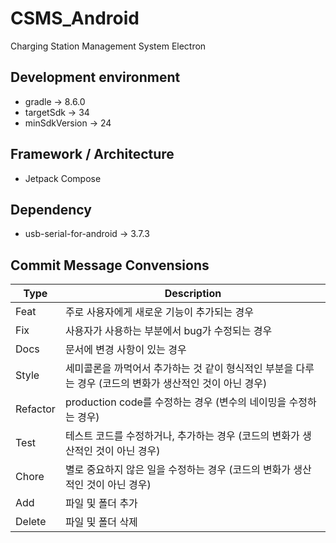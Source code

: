 # CSMS_Android
Charging Station Management System Electron

## Development environment

- gradle -> 8.6.0
- targetSdk -> 34
- minSdkVersion -> 24

## Framework / Architecture

- Jetpack Compose

## Dependency

- usb-serial-for-android -> 3.7.3

## Commit Message Convensions

| Type     | Description                                                |
|----------|------------------------------------------------------------|
| Feat     | 주로 사용자에게 새로운 기능이 추가되는 경우                  |
| Fix      | 사용자가 사용하는 부분에서 bug가 수정되는 경우             |
| Docs     | 문서에 변경 사항이 있는 경우                                |
| Style    | 세미콜론을 까먹어서 추가하는 것 같이 형식적인 부분을 다루는 경우 (코드의 변화가 생산적인 것이 아닌 경우) |
| Refactor | production code를 수정하는 경우 (변수의 네이밍을 수정하는 경우) |
| Test     | 테스트 코드를 수정하거나, 추가하는 경우 (코드의 변화가 생산적인 것이 아닌 경우) |
| Chore    | 별로 중요하지 않은 일을 수정하는 경우 (코드의 변화가 생산적인 것이 아닌 경우) |
| Add      | 파일 및 폴더 추가 |
| Delete   | 파일 및 폴더 삭제 |
